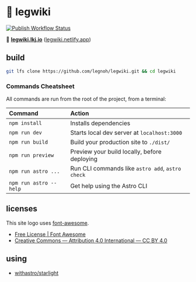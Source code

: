 :compass: legwiki 
====

[![Publish Workflow Status](https://github.com/legnoh/legwiki/actions/workflows/publish.yml/badge.svg)](https://github.com/legnoh/legwiki/actions/workflows/publish.yml)

:cherry_blossom: [**legwiki.lkj.io**](https://legwiki.lkj.io) ([legwiki.netlify.app](https://legwiki.netlify.app))

## build

```sh
git lfs clone https://github.com/legnoh/legwiki.git && cd legwiki
```

### Commands Cheatsheet

All commands are run from the root of the project, from a terminal:

| Command                | Action                                           |
| :--------------------- | :----------------------------------------------- |
| `npm install`          | Installs dependencies                            |
| `npm run dev`          | Starts local dev server at `localhost:3000`      |
| `npm run build`        | Build your production site to `./dist/`          |
| `npm run preview`      | Preview your build locally, before deploying     |
| `npm run astro ...`    | Run CLI commands like `astro add`, `astro check` |
| `npm run astro --help` | Get help using the Astro CLI                     |


## licenses

This site logo uses [font-awesome](https://fontawesome.com/icons/bicycle?style=solid).

- [Free License | Font Awesome](https://fontawesome.com/license/free)
- [Creative Commons — Attribution 4.0 International — CC BY 4.0](https://creativecommons.org/licenses/by/4.0/)

## using

- [withastro/starlight](https://github.com/withastro/starlight)
